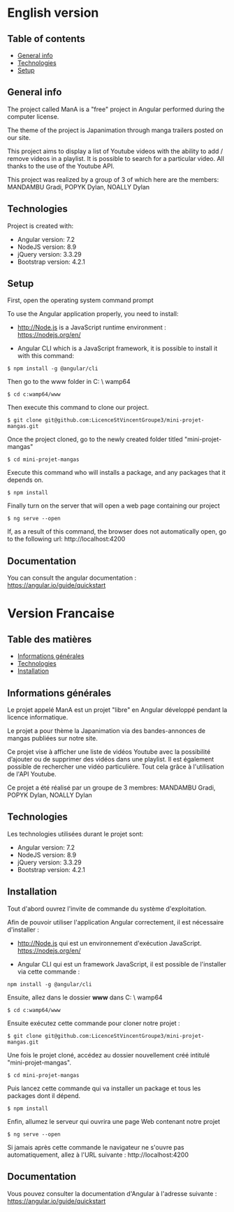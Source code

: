 # English version
## Table of contents
* [General info](#general-info)
* [Technologies](#technologies)
* [Setup](#setup)

## General info

The project called ManA is a "free" project in Angular performed during the computer license.

The theme of the project is Japanimation through manga trailers posted on our site.

This project aims to display a list of Youtube videos with the ability to add / remove videos in a playlist.
It is possible to search for a particular video. All thanks to the use of the Youtube API.
	
This project was realized by a group of 3 of which here are the members:
MANDAMBU Gradi,
POPYK Dylan,
NOALLY Dylan
	
## Technologies
Project is created with:
* Angular version: 7.2
* NodeJS version: 8.9
* jQuery version: 3.3.29
* Bootstrap version: 4.2.1

	
## Setup
First, 
open the operating system command prompt

To use the Angular application properly, you need to install:
- http://Node.js is a JavaScript runtime environment : https://nodejs.org/en/

- Angular CLI which is a JavaScript framework, it is possible to install it with this command:
 ```
 $ npm install -g @angular/cli
 ```

Then go to the www folder in C: \ wamp64

```
$ cd c:wamp64/www
```
Then execute this command to clone our project.
```
$ git clone git@github.com:LicenceStVincentGroupe3/mini-projet-mangas.git
```
Once the project cloned, go to the newly created folder titled "mini-projet-mangas"
```
$ cd mini-projet-mangas
```
Execute this command who will installs a package, and any packages that it depends on.
```
$ npm install
```
Finally turn on the server that will open a web page containing our project
```
$ ng serve --open
```
If, as a result of this command, the browser does not automatically open, go to the following url: http://localhost:4200

## Documentation
You can consult the angular documentation : https://angular.io/guide/quickstart

# Version Francaise
## Table des matières
* [Informations générales](#informations-générales)
* [Technologies](#technologies)
* [Installation](#installation)

## Informations générales


Le projet appelé ManA est un projet "libre" en Angular développé pendant la licence informatique.

Le projet a pour thème la Japanimation via des bandes-annonces de mangas publiées sur notre site.

Ce projet vise à afficher une liste de vidéos Youtube avec la possibilité d’ajouter ou de supprimer des vidéos dans une playlist. Il est également possible de rechercher une vidéo particulière. Tout cela grâce à l'utilisation de l'API Youtube.

Ce projet a été réalisé par un groupe de 3 membres: MANDAMBU Gradi, POPYK Dylan, NOALLY Dylan

## Technologies
Les technologies utilisées durant le projet sont:
* Angular version: 7.2
* NodeJS version: 8.9
* jQuery version: 3.3.29
* Bootstrap version: 4.2.1

## Installation
Tout d'abord ouvrez l'invite de commande du système d'exploitation.

Afin de pouvoir utiliser l'application Angular correctement, il est nécessaire d'installer :
- http://Node.js qui est un environnement d'exécution JavaScript.
https://nodejs.org/en/

- Angular CLI qui est un framework JavaScript, il est possible de l'installer via cette commande : 
```
npm install -g @angular/cli
```
Ensuite, allez dans le dossier **www** dans C: \ wamp64
```
$ cd c:wamp64/www
```
Ensuite exécutez cette commande pour cloner notre projet :
```
$ git clone git@github.com:LicenceStVincentGroupe3/mini-projet-mangas.git
```

Une fois le projet cloné, accédez au dossier nouvellement créé intitulé "mini-projet-mangas".
```
$ cd mini-projet-mangas
```
Puis lancez cette commande qui va installer un package et tous les packages dont il dépend.
```
$ npm install
```
Enfin, allumez le serveur qui ouvrira une page Web contenant notre projet
```
$ ng serve --open
```
Si jamais après cette commande le navigateur ne s'ouvre pas automatiquement, allez à l'URL suivante : http://localhost:4200

## Documentation
Vous pouvez consulter la documentation d'Angular à l'adresse suivante : https://angular.io/guide/quickstart

